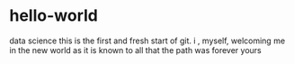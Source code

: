 # hello-world
data science
this is the first and fresh start of git. i , myself, welcoming me in the new world as it is known to all that the path was forever yours
